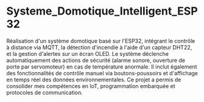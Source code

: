 # Systeme_Domotique_Intelligent_ESP32
 
Réalisation d'un système domotique basé sur l'ESP32, intégrant le contrôle à distance via MQTT, la détection d'incendie à l'aide d'un capteur DHT22, et la gestion d'alertes sur un écran OLED.
Le système déclenche automatiquement des actions de sécurité (alarme sonore, ouverture de porte par servomoteur) en cas de température anormale. Il inclut également des fonctionnalités de 
contrôle manuel via boutons-poussoirs et d'affichage en temps réel des données environnementales. Ce projet a permis de consolider mes compétences en IoT, programmation embarquée et protocoles de communication.
